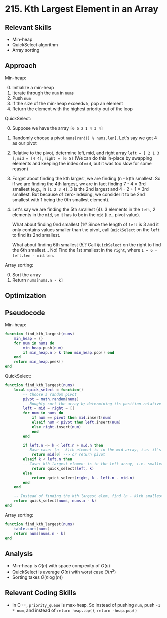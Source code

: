 # 215. Kth Largest Element in an Array

## Relevant Skills

- Min-heap
- QuickSelect algorithm
- Array sorting

## Approach

Min-heap:

0. Initialize a min-heap
0. Iterate through the `num` in `nums`
0. Push `num`
0. If the size of the min-heap exceeds `k`, pop an element
0. Return the element with the highest priority out of the loop

QuickSelect:

0. Suppose we have the array `[6 5 2 1 4 3 4]`
0. Randomly choose a pivot `nums[rand() % nums.len]`. Let's say we got 4 as our pivot
0. Relative to the pivot, determine left, mid, and right array
    `left = [ 2 1 3 ]`, `mid = [4 4]`, `right = [6 5]`
    (We can do this in-place by swapping elements and keeping the index of `mid`, but it was too slow for some reason)
0. Forget about finding the kth largest, we are finding (n - k)th smallest.
    So if we are finding the 4th largest, we are in fact finding 7 - 4 = 3rd smallest
    (e.g., in `[1 2 3 4]`, 3 is the 2nd largest and 4 - 2 + 1 = 3rd smallest. But because of zero-indexing, we consider it to be 2nd smallest with 1 being the 0th smallest element).
0. Let's say we are finding the 5th smallest (4). 3 elements in the `left`, 2 elements in the `mid`, so it has to be in the `mid` (i.e., pivot value).

    What about finding 0nd smallest (1)? Since the length of `left` is 3 and it only contains values smaller than the pivot, call `QuickSelect` on the `left` to find its 2nd smallest.

    What about finding 6th smallest (5)? Call `QuickSelect` on the right to find the 6th smallest... No! Find the 1st smallest in the `right`, where `1 = 6 - left.len - mid.len`.

Array sorting:

0. Sort the array
0. Return `nums[nums.n - k]`

## Optimization

## Pseudocode

Min-heap:

```lua
function find_kth_largest(nums)
    min_heap = {}
    for num in nums do
        min_heap.push(num)
        if min_heap.n > k then min_heap.pop() end
    end
    return min_heap.peek()
end
```
QuickSelect:

```lua
function find_kth_largest(nums)
    local quick_select = function()
        -- Choose a random pivot
        pivot = math.random(nums)
        -- Roughly sort the array by determining its position relative to the pivot
        left = mid = right = []
        for num in nums do
            if num == pivot then mid.insert(num)
            elseif num < pivot then left.insert(num)
            else right.insert(num)
            end
        end

        if left.n <= k < left.n + mid.n then
        -- Base case: (n - k)th element is in the mid array, i.e. it's the pivot
            return mid[0] --> or return pivot
        elseif k < left.n then
        -- Case: kth largest element is in the left array, i.e. smaller than the pivot
            return quick_select(left, k)
        else
            return quick_select(right, k - left.n - mid.n)
        end
    end

    -- Instead of finding the kth largest elem, find (n - k)th smallest element
    return quick_select(nums, nums.n - k)
end
```

Array sorting:

```lua
function find_kth_largest(nums)
    table.sort(nums)
    return nums[nums.n - k]
end
```

## Analysis

- Min-heap is $O(n)$ with space complexity of $O(n)$
- QuickSelect is average $O(n)$ with worst case $O(n^{2})$
- Sorting takes $O(n \log (n))$

## Relevant Coding Skills

- In C++, `priority_queue` is max-heap. So instead of pushing `num`, push `-1 * num`, and instead of `return heap.pop()`, `return -heap.pop()`

